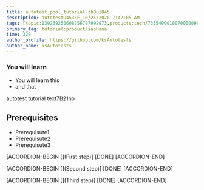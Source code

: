 ```yaml
---
title: autotest_pool_tutorial-zhOui845
description: autotestQ4533E_10/25/2020 7:42:05 AM
tags: [topic:139269250608756787992873,products:tech/73554900100700000996,tutorial:experience/advanced]
primary_tag: tutorial:product/sapHana
time: 329
author_profile: https://github.com/ksAutotests
author_name: ksAutotests
---
```

### You will learn
- You will learn this
- and that

autotest tutorial text7B21ho

## Prerequisites
- Prerequisute1
- Prerequisute2
- Prerequisute3

[ACCORDION-BEGIN [](First step)]
[DONE]
[ACCORDION-END]

[ACCORDION-BEGIN [](Second step)]
[DONE]
[ACCORDION-END]

[ACCORDION-BEGIN [](Third step)]
[DONE]
[ACCORDION-END]

